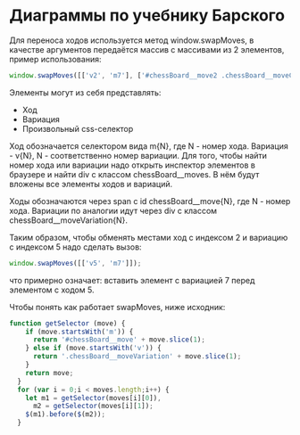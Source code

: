 # Диаграммы по учебнику Барского

Для переноса ходов используется метод window.swapMoves, в качестве аргументов передаётся массив с массивами из 2 элементов, пример использования:
```js
window.swapMoves([['v2', 'm7'], ['#chessBoard__move2 .chessBoard__moveComment:last-child', 'v4']]);
```

Элементы могут из себя представлять:
* Ход
* Вариация
* Произвольный css-селектор

Ход обозначается селектором вида m{N}, где N - номер хода. Вариация - v{N}, N - соответственно номер вариации. Для того, чтобы найти номер хода или вариации надо открыть инспектор элементов в браузере и найти div с классом chessBoard__moves. В нём будут вложены все элементы ходов и вариаций.

Ходы обозначаются через span с id chessBoard__move{N}, где N - номер хода. Вариации по аналогии идут через div с классом chessBoard_\_moveVariation{N}.

Таким образом, чтобы обменять местами ход с индексом 2 и вариацию с индексом 5 надо сделать вызов:
```js
window.swapMoves([['v5', 'm7']]);
```
что примерно означает: вставить элемент с вариацией 7 перед элементом с ходом 5.

Чтобы понять как работает swapMoves, ниже исходник:

```js
function getSelector (move) {
    if (move.startsWith('m')) {
      return '#chessBoard__move' + move.slice(1);
    } else if (move.startsWith('v')) {
      return '.chessBoard__moveVariation' + move.slice(1);
    }
    return move;
  }
  for (var i = 0;i < moves.length;i++) {
    let m1 = getSelector(moves[i][0]),
      m2 = getSelector(moves[i][1]);
    $(m1).before($(m2));
  }
```